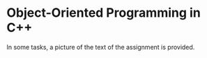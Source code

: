 # Object-Oriented Programming in C++
In some tasks, a picture of the text of the assignment is provided.
